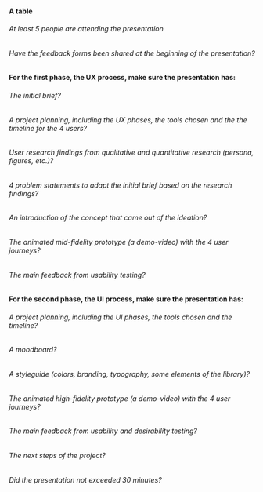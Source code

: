 #### A table

###### At least 5 people are attending the presentation

###### Have the feedback forms been shared at the beginning of the presentation?

#### For the first phase, the UX process, make sure the presentation has:

###### The initial brief?

###### A project planning, including the UX phases, the tools chosen and the the timeline for the 4 users?

###### User research findings from qualitative and quantitative research (persona, figures, etc.)?

###### 4 problem statements to adapt the initial brief based on the research findings?

###### An introduction of the concept that came out of the ideation?

###### The animated mid-fidelity prototype (a demo-video) with the 4 user journeys?

###### The main feedback from usability testing?

#### For the second phase, the UI process, make sure the presentation has:

###### A project planning, including the UI phases, the tools chosen and the timeline?

###### A moodboard?

###### A styleguide (colors, branding, typography, some elements of the library)?

###### The animated high-fidelity prototype (a demo-video) with the 4 user journeys?

###### The main feedback from usability and desirability testing?

###### The next steps of the project?

###### Did the presentation not exceeded 30 minutes?
